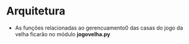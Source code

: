 # Arquitetura

* As funções relacionadas ao gerencuamento0 das casas do jogo da velha
ficarão no módulo **jogovelha.py**

